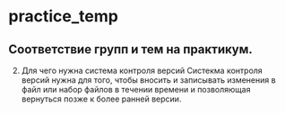 # practice_temp

## Соответствие групп и тем на практикум.


2. Для чего нужна система контроля версий
Систекма контроля версий нужна для того, чтобы вносить и записывать изменения в файл
или набор файлов в течении времени и позволяющая вернуться позже к более ранней версии.

